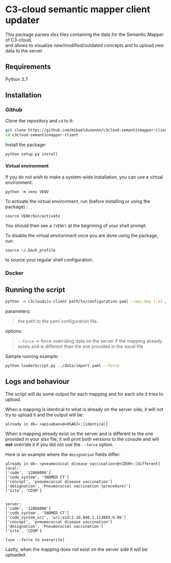 # C3-cloud semantic mapper client updater

This package parses xlsx files containing the data for the Semantic Mapper of C3-cloud,  
and allows to visualize new/modified/outdated concepts and to upload new data to the server

## Requirements

Python 3.7

## Installation

### Github

Clone the repository and `cd` to it:

``` sh
git clone https://github.com/mikaeldusenne/c3cloud-semanticmapper-client
cd c3cloud-semanticmapper-client
```

Install the package:

```sh
python setup.py install
```

#### Virtual environment

If you do not wish to make a system-wide installation, you can use a virtual environment:

```
python -m venv VENV
```

To activate the virtual environment, run (before installing or using the package) :

```
source VENV/bin/activate
```

You should then see a `(VENV)` at the beginning of your shell prompt.

To disable the virtual environment once you are done using the package, run:

```
source ~/.bash_profile
```

to source your regular shell configuration.

### Docker

	
## Running the script


```sh
python -m c3cloudsis-client path/to/configuration.yaml --api-key [-k] /path/to/apikey/file --config /path/to/config.yaml  [--force] [--dry-run]
```

parameters:

> the path to the yaml configuration file.

options:

> `--force` → force overriding data on the server if the mapping already exists and is different than the one provided in the excel file


Sample running example:

```sh
python loaderScript.py ../data/import.yaml --force
```

## Logs and behaviour

The script will do some output for each mapping and for each site it tries to upload.

When a mapping is identical to what is already on the server side, it will not try to upload it and the output will be:
```
already in db→ <apixaban>@<OSAKI>:[identical]
```

When a mapping already exist on the server and is different to the one provided in your xlsx file, it will print both versions to the console and will **not** override it if you did not use the `--force` option.

Here is an example where the `designation` fields differ:

```
already in db→ <pneumococcal disease vaccination>@<CDSM>:[different]
local:
['code', '12866006']
['code_system', 'SNOMED CT']
['concept', 'pneumococcal disease vaccination']
['designation', 'Pneumococcal vaccination (procedure)']
['site', 'CDSM']


server:
['code', '12866006']
['code_system', 'SNOMED CT']
['code_system_uri', 'uri:oid:2.16.840.1.113883.6.96']
['concept', 'pneumococcal disease vaccination']
['designation', 'Pneumococcal vaccination']
['site', 'CDSM']

[use --force to overwrite]
```

Lastly, when the mapping does not exist on the server side it will be uploaded.

